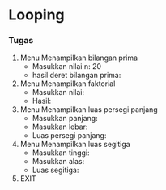 # Looping

### **Tugas**

1. Menu Menampilkan bilangan prima
   - Masukkan nilai n: 20
   - hasil deret bilangan prima: 
2. Menu Menampilkan faktorial
   - Masukkan nilai:
   - Hasil:
3. Menu Menampilkan luas persegi panjang
   - Masukkan panjang:
   - Masukkan lebar:
   - Luas persegi panjang:
4. Menu Menampilkan luas segitiga
   - Masukkan tinggi: 
   - Masukkan alas: 
   - Luas segitiga: 
5. EXIT